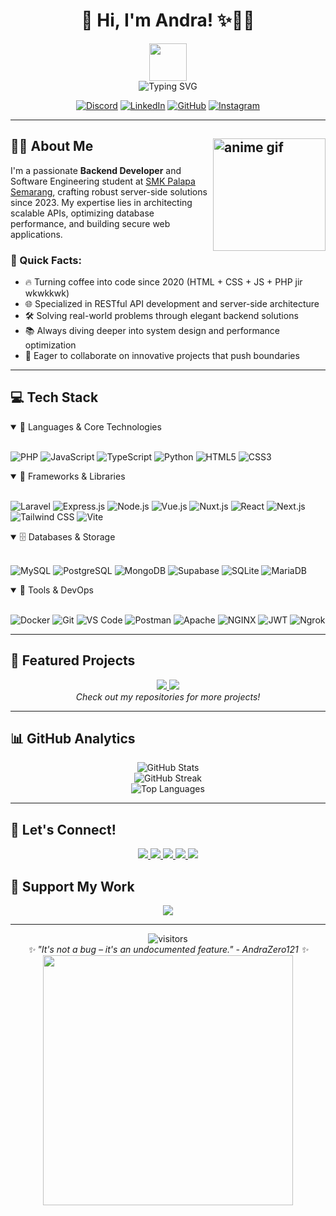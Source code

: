 # <div align="center">👋 Hi, I'm Andra! ✨👨‍💻</div>

<div align="center">
  <img src="https://media.giphy.com/media/hvRJCLFzcasrR4ia7z/giphy.gif" width="60px" />
</div>

<div align="center">
  <img src="https://readme-typing-svg.demolab.com?font=Fira+Code&pause=1000&color=6AD600&center=true&vCenter=true&width=450&lines=Backend+Developer+Extraordinaire;Software+Engineering+Student;Server-side+Architecture+Enthusiast;Always+Learning+%26+Building+New+Things;Gamers+and+Animanga+Lovers" alt="Typing SVG" />
</div>

<div align="center">
  
  [![Discord](https://img.shields.io/badge/Discord-7289DA?style=for-the-badge&logo=discord&logoColor=white)](https://discord.gg/v597hVKRpm)
  [![LinkedIn](https://img.shields.io/badge/LinkedIn-0077B5?style=for-the-badge&logo=linkedin&logoColor=white)](https://www.linkedin.com/in/diandraanursa/)
  [![GitHub](https://img.shields.io/badge/GitHub-100000?style=for-the-badge&logo=github&logoColor=white)](https://github.com/AndraZero121)
  [![Instagram](https://img.shields.io/badge/Instagram-E4405F?style=for-the-badge&logo=instagram&logoColor=white)](https://www.instagram.com/andrazero121/)
  
</div>

---

## 👨‍💻 About Me <img align="right" width="180" src="https://media1.tenor.com/m/ZUu2eKdA8BwAAAAd/petting-shiroko-shiroko-fumo.gif" alt="anime gif" />

I'm a passionate **Backend Developer** and Software Engineering student at [SMK Palapa Semarang](https://smkpalapasemarang.sch.id), crafting robust server-side solutions since 2023. My expertise lies in architecting scalable APIs, optimizing database performance, and building secure web applications.

### 🚀 Quick Facts:
- 🔥 Turning coffee into code since 2020 (HTML + CSS + JS + PHP jir wkwkkwk)
- 🌐 Specialized in RESTful API development and server-side architecture
- 🛠️ Solving real-world problems through elegant backend solutions
- 📚 Always diving deeper into system design and performance optimization
- 🤝 Eager to collaborate on innovative projects that push boundaries

---

## 💻 Tech Stack

<details open>
<summary>🔧 Languages & Core Technologies</summary>
<br>
  
![PHP](https://img.shields.io/badge/PHP-777BB4?style=for-the-badge&logo=php&logoColor=white)
![JavaScript](https://img.shields.io/badge/JavaScript-F7DF1E?style=for-the-badge&logo=javascript&logoColor=black)
![TypeScript](https://img.shields.io/badge/TypeScript-3178C6?style=for-the-badge&logo=typescript&logoColor=white)
![Python](https://img.shields.io/badge/Python-3776AB?style=for-the-badge&logo=python&logoColor=white)
![HTML5](https://img.shields.io/badge/HTML5-E34F26?style=for-the-badge&logo=html5&logoColor=white)
![CSS3](https://img.shields.io/badge/CSS3-1572B6?style=for-the-badge&logo=css3&logoColor=white)
</details>

<details open>
<summary>🧰 Frameworks & Libraries</summary>
<br>
  
![Laravel](https://img.shields.io/badge/Laravel-FF2D20?style=for-the-badge&logo=laravel&logoColor=white)
![Express.js](https://img.shields.io/badge/Express.js-000000?style=for-the-badge&logo=express&logoColor=white)
![Node.js](https://img.shields.io/badge/Node.js-339933?style=for-the-badge&logo=node.js&logoColor=white)
![Vue.js](https://img.shields.io/badge/Vue.js-4FC08D?style=for-the-badge&logo=vue.js&logoColor=white)
![Nuxt.js](https://img.shields.io/badge/Nuxt.js-00C58E?style=for-the-badge&logo=nuxt.js&logoColor=white)
![React](https://img.shields.io/badge/React-61DAFB?style=for-the-badge&logo=react&logoColor=black)
![Next.js](https://img.shields.io/badge/Next.js-000000?style=for-the-badge&logo=next.js&logoColor=white)
![Tailwind CSS](https://img.shields.io/badge/Tailwind_CSS-38B2AC?style=for-the-badge&logo=tailwind-css&logoColor=white)
![Vite](https://img.shields.io/badge/Vite-646CFF?style=for-the-badge&logo=vite&logoColor=white)
</details>

<details open>
<summary>🗄️ Databases & Storage</summary>
<br>
  
![MySQL](https://img.shields.io/badge/MySQL-4479A1?style=for-the-badge&logo=mysql&logoColor=white)
![PostgreSQL](https://img.shields.io/badge/PostgreSQL-336791?style=for-the-badge&logo=postgresql&logoColor=white)
![MongoDB](https://img.shields.io/badge/MongoDB-47A248?style=for-the-badge&logo=mongodb&logoColor=white)
![Supabase](https://img.shields.io/badge/Supabase-3ECF8E?style=for-the-badge&logo=supabase&logoColor=white)
![SQLite](https://img.shields.io/badge/SQLite-003B57?style=for-the-badge&logo=sqlite&logoColor=white)
![MariaDB](https://img.shields.io/badge/MariaDB-003545?style=for-the-badge&logo=mariadb&logoColor=white)
</details>

<details open>
<summary>🔨 Tools & DevOps</summary>
<br>
  
![Docker](https://img.shields.io/badge/Docker-2496ED?style=for-the-badge&logo=docker&logoColor=white)
![Git](https://img.shields.io/badge/Git-F05032?style=for-the-badge&logo=git&logoColor=white)
![VS Code](https://img.shields.io/badge/VS_Code-007ACC?style=for-the-badge&logo=visual-studio-code&logoColor=white)
![Postman](https://img.shields.io/badge/Postman-FF6C37?style=for-the-badge&logo=postman&logoColor=white)
![Apache](https://img.shields.io/badge/Apache-D22128?style=for-the-badge&logo=apache&logoColor=white)
![NGINX](https://img.shields.io/badge/NGINX-009639?style=for-the-badge&logo=nginx&logoColor=white)
![JWT](https://img.shields.io/badge/JWT-black?style=for-the-badge&logo=json-web-tokens&logoColor=white)
![Ngrok](https://img.shields.io/badge/Ngrok-0085FF?style=for-the-badge&logo=ngrok&logoColor=white)
</details>

---

## 🎯 Featured Projects

<div align="center">
  <a href="https://github.com/AndraZero121/kasir">
    <img src="https://github-readme-stats.vercel.app/api/pin/?username=AndraZero121&repo=kasir&theme=tokyonight" />
  </a>
  <a href="https://github.com/AndraZero121/perpustakaan">
    <img src="https://github-readme-stats.vercel.app/api/pin/?username=AndraZero121&repo=perpustakaan&theme=tokyonight" />
  </a>
</div>

<div align="center">
  <i>Check out my repositories for more projects!</i>
</div>

---

## 📊 GitHub Analytics

<div align="center">
  <img src="https://github-readme-stats.vercel.app/api?username=AndraZero121&show_icons=true&theme=tokyonight&hide_border=true&count_private=true" alt="GitHub Stats" />
</div>

<div align="center">
  <img src="https://github-readme-streak-stats.herokuapp.com/?user=AndraZero121&theme=tokyonight&hide_border=true" alt="GitHub Streak" />
</div>

<div align="center">
  <img src="https://github-readme-stats.vercel.app/api/top-langs/?username=AndraZero121&theme=tokyonight&layout=compact&hide_border=true" alt="Top Languages" />
</div>

---

## 🤝 Let's Connect!

<div align="center">
  <a href="https://discord.gg/v597hVKRpm">
    <img src="https://img.shields.io/badge/Discord-7289DA?style=for-the-badge&logo=discord&logoColor=white"/>
  </a>
  <a href="https://www.linkedin.com/in/diandraanursa/">
    <img src="https://img.shields.io/badge/LinkedIn-0077B5?style=for-the-badge&logo=linkedin&logoColor=white"/>
  </a>
  <a href="https://www.instagram.com/andrazero121/">
    <img src="https://img.shields.io/badge/Instagram-E4405F?style=for-the-badge&logo=instagram&logoColor=white"/>
  </a>
  <a href="https://stackoverflow.com/users/23950465/andrazero121">
    <img src="https://img.shields.io/badge/StackOverflow-FE7A16?style=for-the-badge&logo=stack-overflow&logoColor=white"/>
  </a>
  <a href="https://twitter.com/AndraZero121">
    <img src="https://img.shields.io/badge/Twitter-1DA1F2?style=for-the-badge&logo=twitter&logoColor=white"/>
  </a>
</div>

## 🎁 Support My Work

<div align="center">
  <a href="https://saweria.co/AndraZero121">
    <img src="https://img.shields.io/badge/Saweria-FF3030?style=for-the-badge&logo=saweria&logoColor=white"/>
  </a>
</div>

---

<div align="center">
  <img src="https://visitor-badge.laobi.icu/badge?page_id=AndraZero121.AndraZero121" alt="visitors">
</div>
<div align="center">
  <i>✨ "It's not a bug – it's an undocumented feature." - AndraZero121 ✨</i>
</div>
<div align="center">
  <img src="https://i.pinimg.com/originals/a5/5f/3a/a55f3a50c3e6737c179769f973315477.gif" width="400" />
</div>
